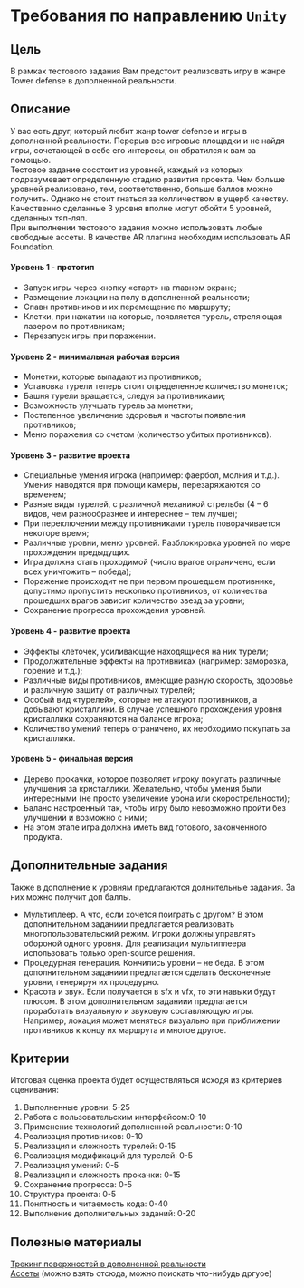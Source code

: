 # Требования по направлению `Unity`

## Цель

В рамках тестового задания Вам предстоит реализовать игру в жанре Tower defense в дополненной реальности.
## Описание

У вас есть друг, который любит жанр tower defence и игры в дополненной реальности. Перерыв все игровые площадки и не найдя игры, сочетающей в себе его интересы, он обратился к вам за помощью.\
Тестовое задание сосотоит из уровней, каждый из которых подразумевает определенную стадию развития проекта. Чем больше уровней реализовано, тем, соответственно, больше баллов можно получить. Однако не стоит гнаться за колличеством в ущерб качеству. Качественно сделанные 3 уровня вполне могут обойти 5 уровней, сделанных тяп-ляп.\
При выполнении тестового задания можно использовать любые свободные ассеты. В качестве AR плагина необходим использовать AR Foundation. 
#### Уровень 1 - прототип
* Запуск игры через кнопку «старт» на главном экране;
* Размещение локации на полу в дополненной реальности;
* Спавн противников и их перемещение по маршруту;
* Клетки, при нажатии на которые, появляется турель, стреляющая лазером по противникам;
* Перезапуск игры при поражении.
#### Уровень 2 - минимальная рабочая версия
* Монетки, которые выпадают из противников;
* Установка турели теперь стоит определенное количество монеток;
* Башня турели вращается, следуя за противниками;
* Возможность улучшать турель за монетки;
* Постепенное увеличение здоровья и частоты появления противников;
* Меню поражения со счетом (количество убитых противников).
#### Уровень 3 - развитие проекта
* Специальные умения игрока (например: фаербол, молния и т.д.). Умения наводятся при помощи камеры, перезаряжаются со временем;
* Разные виды турелей, с различной механикой стрельбы (4 – 6 видов, чем разнообразнее и интереснее – тем лучше);
* При переключении между противниками турель поворачивается некоторе время;
* Различные уровни, меню уровней. Разблокировка уровней по мере прохождения предыдущих.
* Игра должна стать проходимой (число врагов ограничено, если всех уничтожить – победа);
* Поражение происходит не при первом прошедшем противнике, допустимо пропустить несколько противников, от количества прошедших врагов зависит количество звезд за уровни;
* Сохранение прогресса прохождения уровней.
#### Уровень 4 - развитие проекта
* Эффекты клеточек, усиливающие находящиеся на них турели;
* Продолжительные эффекты на противниках (например: заморозка, горение и т.д.);
* Различные виды противников, имеющие разную скорость, здоровье и различную защиту от различных турелей;
* Особый вид «турелей», которые не атакуют противников, а добывают кристаллики. В случае успешного прохождения уровня кристаллики сохраняются на балансе игрока;
* Количество умений теперь ограничено, их необходимо покупать за кристаллики.
#### Уровень 5 - финальная версия
* Дерево прокачки, которое позволяет игроку покупать различные улучшения за кристаллики. Желательно, чтобы умения были интересными (не просто увеличение урона или скорострельности);
* Баланс настроенный так, чтобы игру было невозможно пройти без улучшений и возможно с ними;
* На этом этапе игра должна иметь вид готового, законченного продукта.

## Дополнительные задания

Также в дополнение к уровням предлагаются долнительные задания. За них можно получит доп баллы.
* Мультиплеер. А что, если хочется поиграть с другом? В этом дополнительном заданиии предлагается реализовать многопользовательский режим. Игроки должны управлять обороной одного уровня. Для реализации мультиплеера использовать только open-source решения.
* Процедурная генерация. Кончились уровни – не беда. В этом дополнительном заданиии предлагается сделать бесконечные уровни, генерируя их процедурно.
* Красота и звук. Если получается в sfx и vfx, то эти навыки будут плюсом. В этом дополнительном заданиии предлагается проработать визуальную и звуковую составляющую игры. Например, локация может меняться визуально при приближении противников к концу их маршрута и многое другое.

## Критерии
Итоговая оценка проекта будет осуществляться исходя из критериев оценивания:
1. Выполненные уровни: 5-25
1. Работа с пользовательским интерфейсом:0-10
1. Применение технологий дополненной реальности: 0-10
1. Реализация противников: 0-10
1. Реализация и сложность турелей: 0-15
1. Реализация модификаций для турелей: 0-5
1. Реализация умений: 0-5
1. Реализация и сложность прокачки: 0-15
1. Сохранение прогресса: 0-5
1. Структура проекта: 0-5
1. Понятность и читаемость кода: 0-40
1. Выполнение дополнительных заданий: 0-20

## Полезные материалы

[Трекинг поверхностей в дополненной реальности](https://www.youtube.com/watch?v=lYDfV-GaKQA&t=494s&ab_channel=samyam)\
[Ассеты](https://kenney.nl/assets) (можно взять отсюда, можно поискать что-нибудь дргуое)
